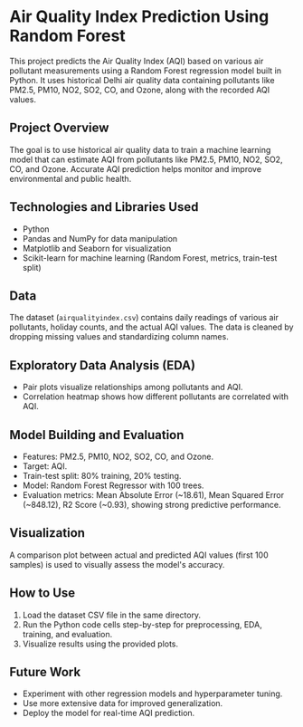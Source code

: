 # Air Quality Index Prediction Using Random Forest

This project predicts the Air Quality Index (AQI) based on various air pollutant measurements using a Random Forest regression model built in Python. It uses historical Delhi air quality data containing pollutants like PM2.5, PM10, NO2, SO2, CO, and Ozone, along with the recorded AQI values.


## Project Overview

The goal is to use historical air quality data to train a machine learning model that can estimate AQI from pollutants like PM2.5, PM10, NO2, SO2, CO, and Ozone. Accurate AQI prediction helps monitor and improve environmental and public health.

## Technologies and Libraries Used

- Python
- Pandas and NumPy for data manipulation
- Matplotlib and Seaborn for visualization
- Scikit-learn for machine learning (Random Forest, metrics, train-test split)

## Data

The dataset (`airqualityindex.csv`) contains daily readings of various air pollutants, holiday counts, and the actual AQI values. The data is cleaned by dropping missing values and standardizing column names.

## Exploratory Data Analysis (EDA)

- Pair plots visualize relationships among pollutants and AQI.
- Correlation heatmap shows how different pollutants are correlated with AQI.

## Model Building and Evaluation

- Features: PM2.5, PM10, NO2, SO2, CO, and Ozone.
- Target: AQI.
- Train-test split: 80% training, 20% testing.
- Model: Random Forest Regressor with 100 trees.
- Evaluation metrics: Mean Absolute Error (~18.61), Mean Squared Error (~848.12), R2 Score (~0.93), showing strong predictive performance.

## Visualization

A comparison plot between actual and predicted AQI values (first 100 samples) is used to visually assess the model's accuracy.

## How to Use

1. Load the dataset CSV file in the same directory.
2. Run the Python code cells step-by-step for preprocessing, EDA, training, and evaluation.
3. Visualize results using the provided plots.

## Future Work

- Experiment with other regression models and hyperparameter tuning.
- Use more extensive data for improved generalization.
- Deploy the model for real-time AQI prediction.

